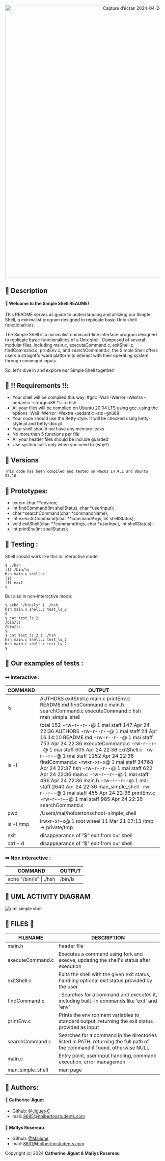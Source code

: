 <p align="center"> 

<img width="886" alt="Capture d’écran 2024-04-24 à 01 06 36" src="https://github.com/Mailune/holbertonschool-simple_shell/assets/156970898/49412d94-29e3-469b-8a25-db130c5e8147">

## 🔹 Description

#### 👋 Welcome to the Simple Shell README! 

This README serves as guide to understanding and utilizing our Simple Shell, a minimalist program designed to replicate basic Unix shell functionalities.

The Simple Shell is a minimalist command-line interface program designed to replicate basic functionalities of a Unix shell. Composed of several modular files, including main.c, executeCommand.c, exitShell.c, findCommand.c, printEnv.c, and searchCommand.c, the Simple Shell offers users a straightforward platform to interact with their operating system through command inputs.

So, let's dive in and explore our Simple Shell together!

## 🔹 ‼️ Requirements ‼️:

 - Your shell will be compiled this way:
#gcc -Wall -Werror -Wextra -pedantic -std=gnu89 *.c -o hsh
- All your files will be compiled on Ubuntu 20.04 LTS using gcc, using the options -Wall -Werror -Wextra -pedantic -std=gnu89
- Your code should use the Betty style. It will be checked using betty-style.pl and betty-doc.pl
- Your shell should not have any memory leaks
- No more than 5 functions per file
- All your header files should be include guarded
- Use system calls only when you need to (why?)


## 🔹  Versions
```
This code has been compiled and tested on MacOs 14.4.1 and Ubuntu 23.10
```

## 🔹 Prototypes:

- extern char **environ;
- int findCommand(int shellStatus, char *userInput);
- char *searchCommand(char *commandName);
- int executeCommand(char **commandArgs, int shellStatus);
- void exitShell(char **commandArgs, char *userInput, int shellStatus);
- int printEnv(int shellStatus);

## 🔹 Testing : 

Shell should work like this in interactive mode:
```
$ ./hsh
($) /bin/ls
hsh main.c shell.c
($)
($) exit
$
```
But also in non-interactive mode:
```
$ echo "/bin/ls" | ./hsh
hsh main.c shell.c test_ls_2
$
$ cat test_ls_2
/bin/ls
/bin/ls
$
$ cat test_ls_2 | ./hsh
hsh main.c shell.c test_ls_2
hsh main.c shell.c test_ls_2
$
```
## 🔹 Our examples of tests :

###  ➡ Interactive : 
| COMMAND | OUTPUT |
| --------| -------|
| ls |AUTHORS exitShell.c main.c printEnv.c README.md findCommand.c         main.h searchCommand.c executeCommand.c hsh man_simple_shell |
| ls -l |total 152 -rw-r--r--@ 1 mai  staff    147 Apr 24 22:36 AUTHORS -rw-r--r--@ 1 mai  staff     24 Apr 16 14:10 README.md -rw-r--r--@ 1 mai  staff 753 Apr 24 22:36 executeCommand.c -rw-r--r--@ 1 mai  staff    605 Apr 24 22:36 exitShell.c -rw-r--r--@ 1 mai  staff   1152 Apr 24 22:36 findCommand.c -rwxr-xr-x@ 1 mai  staff  34768 Apr 24 22:37 hsh -rw-r--r--@ 1 mai  staff    622 Apr 24 22:36 main.c -rw-r--r--@ 1 mai  staff    496 Apr 24 22:36 main.h -rw-r--r--@ 1 mai  staff   2640 Apr 24 22:36 man_simple_shell -rw-r--r--@ 1 mai staff    455 Apr 24 22:36 printEnv.c -rw-r--r--@ 1 mai  staff    985 Apr 24 22:36 searchCommand.c |
|pwd | /Users/mai/holbertonschool-simple_shell|
| ls -l /tmp | lrwxr-xr-x@ 1 root  wheel  11 Mar 21 07:13 /tmp -> private/tmp|
|exit | disappearance of "$" exit from our shell|
| ctrl + d | disappearance of "$" exit from our shell |

### ➡ Non interactive :

| COMMAND | OUTPUT |
| --------| -------|
| echo "/bin/ls" \| ./hsh |/bin/ls | ./hsh  |

## 🔹 UML ACTIVITY DIAGRAM 

![uml simple shell](https://github.com/Mailune/holbertonschool-simple_shell/assets/156970898/d55b73c1-d1aa-47f4-8b0e-0e77a6ba1975)

## 🔹 FILES 📔

| FILENAME | DESCRIPTION |
| -------- | ----------- |
| main.h | header file |
| executeCommand.c | Executes a command using fork and execve, updating the shell's status after execution  |
| exitShell.c |Exits the shell with the given exit status, handling optional exit status provided by the user  |
| findCommand.c |: Searches for a command and executes it, including built-in commands like 'exit' and 'env'  |
| printEnv.c |Prints the environment variables to standard output, returning the exit status provided as input | 
| searchCommand.c |Searches for a command in the directories listed in PATH, returning the full path of the command if found, otherwise NULL  |
| main.c | Entry point, user input handling, command execution, error managemen |
|man_simple_shell|man page|


## 🔹 Authors:

#### 👤  Catherine Jiguet
- Github: [@Jiguet-C](https://github.com/Jiguet-C)
- mail: 8685@holbertonstudents.com

#### 👤 Maïlys Rosereau
- Github: [@Mailune](https://github.com/Mailune)
- mail: 8831@holbertonstudents.com
 

Copyright (c) 2024 **Catherine Jiguet & Maïlys Rosereau**
